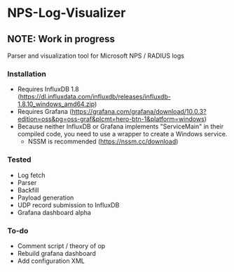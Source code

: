 # NPS-Log-Visualizer
## NOTE: Work in progress
Parser and visualization tool for Microsoft NPS / RADIUS logs  
### Installation
- Requires InfluxDB 1.8 (https://dl.influxdata.com/influxdb/releases/influxdb-1.8.10_windows_amd64.zip)  
- Requires Grafana (https://grafana.com/grafana/download/10.0.3?edition=oss&pg=oss-graf&plcmt=hero-btn-1&platform=windows)  
- Because neither InfluxDB or Grafana implements "ServiceMain" in their compiled code, you need to use a wrapper to create a Windows service.  
  - NSSM is recommended (https://nssm.cc/download)  
### Tested
- Log fetch
- Parser
- Backfill
- Payload generation
- UDP record submission to InfluxDB
- Grafana dashboard alpha
### To-do
- Comment script / theory of op
- Rebuild grafana dashboard
- Add configuration XML

